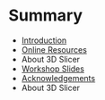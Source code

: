 # Summary

* [Introduction](README.md)
* [Online Resources](online_resources.md)
* About 3D Slicer
* [Workshop Slides](workshop_slides.md)
* [Acknowledgements](acknowledgements.md)
* About 3D Slicer

